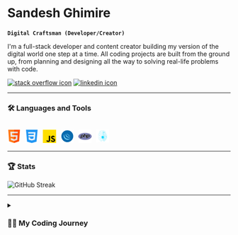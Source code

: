 # Sandesh Ghimire

**`Digital Craftsman (Developer/Creator)`**

I'm a full-stack developer and content creator building my version of the digital world one step at a time. All coding projects are built from the ground up, from planning and designing all the way to solving real-life problems with code.

   <p align="left">
      <a href="https://stackoverflow.com/users/15635802/sandesh-buggybuf">
         <img alt="stack overflow icon" title="Stack Overflow Profile" src="https://custom-icon-badges.demolab.com/github/followers/Sandesh-Ghimire?color=236ad3&label=StackOverflow&logo=stack_overflow_icon&logoColor=white&style=for-the-badge&labelColor=236ad3"/></a>  
      <a href="https://github.com/ForrestKnight?tab=followers">
         <img alt="linkedin icon" title="LinkedIn Profile" src="https://custom-icon-badges.demolab.com/github/followers/Sandesh-Ghimire?color=%23E05D44&style=for-the-badge&logo=linked_in_icon&label=LinkedIn&logoColor=white&labelColor=%23E05D44"/></a>
   </p>

---

### 🛠️ Languages and Tools

<br />
<div>
   <img align="left" alt="HTML" title="HTML" width="30px" style="padding-right:10px;" src="image/html.png" />
   <img align="left" alt="CSS" title="CSS" width="30px" style="padding-right:10px;" src="image/css.png" />
   <img align="left" alt="JavaScript" title="JavaScript" width="30px" style="padding-right:10px;" src="image/js.png" />
   <img align="left" alt="jQuery" title="jQuery" width="30px" style="padding-right:10px;" src="image/jquery.png" />
   <img align="left" alt="PHP" title="PHP" width="30px" style="padding-right:10px;" src="image/php.png" />
   <img align="left" alt="Machine Learning" title="Machine Learning" width="30px" style="padding-right:10px;" src="image/ml.png" />
</div>
<br />
<br />

---

### 🏆 Stats

<!-- ![GitHub stats](https://github-readme-stats.vercel.app/api?username=Sandesh-Ghimire&show_icons=true&theme=gruvbox) -->

![GitHub Streak](https://streak-stats.demolab.com?user=Sandesh-Ghimire&theme=gruvbox&border_radius=4.5)

---

<details>
 <summary><h3>👨‍💻 My Coding Journey</h3></summary>
 <p>
    I began my coding journey as a computer engineering student, fueled by curiosity and a deep desire to understand how things were made and how they worked. I delved into various programming languages, frameworks, and tools. Mastering frontend technologies like HTML, CSS, and JavaScript, I honed my skills in crafting visually appealing and user-friendly interfaces. Simultaneously, I dived into backend development, learning languages such as PHP and JavaScript with CMS like WordPress. This comprehensive skill set ultimately led me to become a full stack developer, capable of seamlessly bridging the gap between frontend and backend development, and bringing my own ideas to life.
 </p>
 <p>
   Today, as a full stack developer, I relish the opportunity to design and develop my own applications and websites, providing end-to-end solutions and a seamless user experience. The satisfaction of transforming abstract concepts into tangible, functional programs fuels my passion for this field. I continuously seek to stay updated with the latest technologies and industry trends, committed to lifelong learning and growth. As I embark on new challenges, I am excited about the endless possibilities that lie ahead and the opportunity to create innovative digital experiences that have a positive impact.
 </p>
</details>
